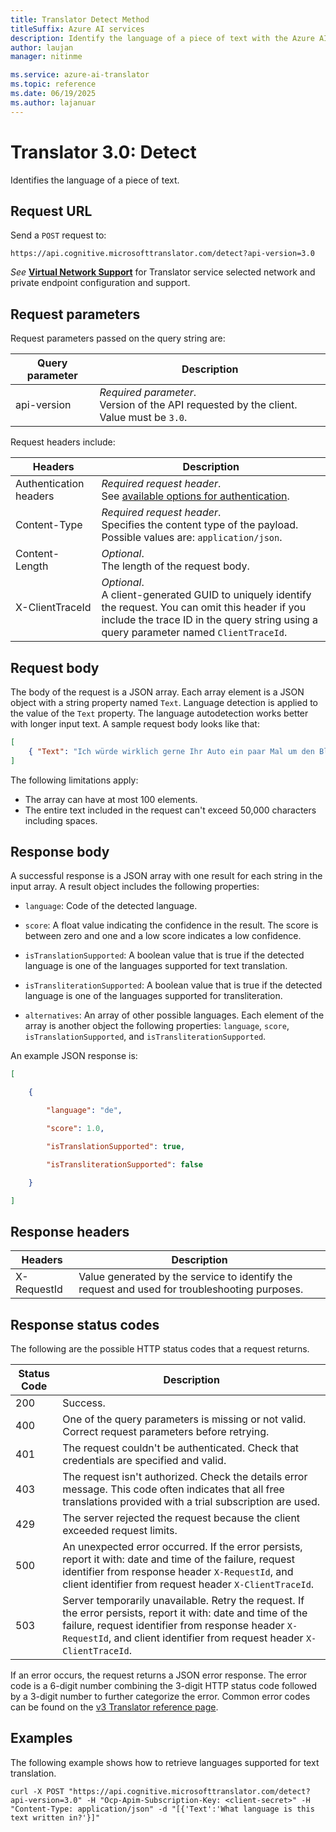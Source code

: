 ```yaml
---
title: Translator Detect Method
titleSuffix: Azure AI services
description: Identify the language of a piece of text with the Azure AI Translator Detect method.
author: laujan
manager: nitinme

ms.service: azure-ai-translator
ms.topic: reference
ms.date: 06/19/2025
ms.author: lajanuar
---
```


<!-- markdownlint-disable MD033 -->
# Translator 3.0: Detect

Identifies the language of a piece of text.

## Request URL

Send a `POST` request to:

```HTTP
https://api.cognitive.microsofttranslator.com/detect?api-version=3.0

```

_See_ [**Virtual Network Support**](reference.md#virtual-network-support) for Translator service selected network and private endpoint configuration and support.

## Request parameters

Request parameters passed on the query string are:

| Query parameter | Description |
| --- | --- |
| api-version | *Required parameter*.<br>Version of the API requested by the client. Value must be `3.0`. |

Request headers include:

| Headers | Description |
| --- | --- |
| Authentication headers | <em>Required request header</em>.<br>See [available options for authentication](../reference/authentication.md)</a>. |
| Content-Type | _Required request header_.<br>Specifies the content type of the payload. Possible values are: `application/json`. |
| Content-Length | _Optional_.<br>The length of the request body. |
| X-ClientTraceId | _Optional_.<br>A client-generated GUID to uniquely identify the request. You can omit this header if you include the trace ID in the query string using a query parameter named `ClientTraceId`. |

## Request body

The body of the request is a JSON array. Each array element is a JSON object with a string property named `Text`. Language detection is applied to the value of the `Text` property. The language autodetection works better with longer input text. A sample request body looks like that:

```json
[
    { "Text": "Ich würde wirklich gerne Ihr Auto ein paar Mal um den Block fahren." }
]
```

The following limitations apply:

* The array can have at most 100 elements.
* The entire text included in the request can't exceed 50,000 characters including spaces.

## Response body

A successful response is a JSON array with one result for each string in the input array. A result object includes the following properties:

* `language`: Code of the detected language.

* `score`: A float value indicating the confidence in the result. The score is between zero and one and a low score indicates a low confidence.

* `isTranslationSupported`: A boolean value that is true if the detected language is one of the languages supported for text translation.

* `isTransliterationSupported`: A boolean value that is true if the detected language is one of the languages supported for transliteration.

* `alternatives`: An array of other possible languages. Each element of the array is another object the following properties: `language`, `score`, `isTranslationSupported`, and `isTransliterationSupported`.

An example JSON response is:

```json
[

    {

        "language": "de",

        "score": 1.0,

        "isTranslationSupported": true,

        "isTransliterationSupported": false

    }

]
```

## Response headers

| Headers | Description |
| --- | --- |
| X-RequestId | Value generated by the service to identify the request and used for troubleshooting purposes. |

## Response status codes

The following are the possible HTTP status codes that a request returns.

| Status Code | Description |
| --- | --- |
| 200 | Success. |
| 400 | One of the query parameters is missing or not valid. Correct request parameters before retrying. |
| 401 | The request couldn't be authenticated. Check that credentials are specified and valid. |
| 403 | The request isn't authorized. Check the details error message. This code often indicates that all free translations provided with a trial subscription are used. |
| 429 | The server rejected the request because the client exceeded request limits. |
| 500 | An unexpected error occurred. If the error persists, report it with: date and time of the failure, request identifier from response header `X-RequestId`, and client identifier from request header `X-ClientTraceId`. |
| 503 | Server temporarily unavailable. Retry the request. If the error persists, report it with: date and time of the failure, request identifier from response header `X-RequestId`, and client identifier from request header `X-ClientTraceId`. |

If an error occurs, the request returns a JSON error response. The error code is a 6-digit number combining the 3-digit HTTP status code followed by a 3-digit number to further categorize the error. Common error codes can be found on the [v3 Translator reference page](../reference/status-response-codes.md).

## Examples

The following example shows how to retrieve languages supported for text translation.

```curl
curl -X POST "https://api.cognitive.microsofttranslator.com/detect?api-version=3.0" -H "Ocp-Apim-Subscription-Key: <client-secret>" -H "Content-Type: application/json" -d "[{'Text':'What language is this text written in?'}]"
```
